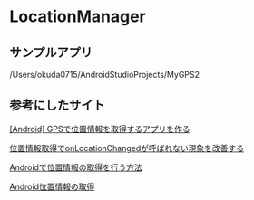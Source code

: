 # LocationManager

## サンプルアプリ

/Users/okuda0715/AndroidStudioProjects/MyGPS2

## 参考にしたサイト

[[Android] GPSで位置情報を取得するアプリを作る](https://akira-watson.com/android/gps.html)

[位置情報取得でonLocationChangedが呼ばれない現象を改善する](https://qiita.com/hide-tono/items/150795999b7d0fbfc9e7)

[Androidで位置情報の取得を行う方法](https://techblog.recochoku.jp/705)

[Android位置情報の取得](https://qiita.com/gksdyd88/items/feeaccdef401ce5644c7)

